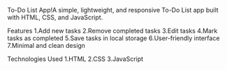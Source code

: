 To-Do List App!A simple, lightweight, and responsive To-Do List app built with HTML, CSS, and JavaScript.

Features
1.Add new tasks
2.Remove completed tasks
3.Edit tasks
4.Mark tasks as completed
5.Save tasks in local storage
6.User-friendly interface
7.Minimal and clean design

Technologies Used
1.HTML
2.CSS
3.JavaScript


